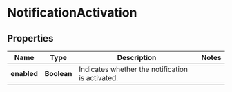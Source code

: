 

# NotificationActivation

## Properties

Name | Type | Description | Notes
------------ | ------------- | ------------- | -------------
**enabled** | **Boolean** | Indicates whether the notification is activated. | 




